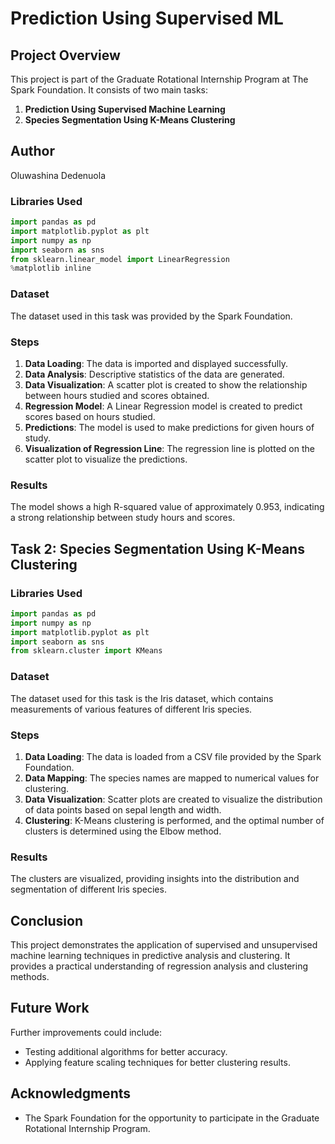 # Prediction Using Supervised ML

## Project Overview
This project is part of the Graduate Rotational Internship Program at The Spark Foundation. It consists of two main tasks: 
1. **Prediction Using Supervised Machine Learning**
2. **Species Segmentation Using K-Means Clustering**

## Author
Oluwashina Dedenuola

### Libraries Used
```python
import pandas as pd
import matplotlib.pyplot as plt
import numpy as np
import seaborn as sns
from sklearn.linear_model import LinearRegression
%matplotlib inline
```
### Dataset
The dataset used in this task was provided by the Spark Foundation.
### Steps
1. **Data Loading**: The data is imported and displayed successfully.
2. **Data Analysis**: Descriptive statistics of the data are generated.
3. **Data Visualization**: A scatter plot is created to show the relationship between hours studied and scores obtained.
4. **Regression Model**: A Linear Regression model is created to predict scores based on hours studied.
5. **Predictions**: The model is used to make predictions for given hours of study.
6. **Visualization of Regression Line**: The regression line is plotted on the scatter plot to visualize the predictions.

### Results
The model shows a high R-squared value of approximately 0.953, indicating a strong relationship between study hours and scores.

## Task 2: Species Segmentation Using K-Means Clustering

### Libraries Used
```python
import pandas as pd
import numpy as np
import matplotlib.pyplot as plt
import seaborn as sns
from sklearn.cluster import KMeans
```

### Dataset
The dataset used for this task is the Iris dataset, which contains measurements of various features of different Iris species.

### Steps
1. **Data Loading**: The data is loaded from a CSV file provided by the Spark Foundation.
2. **Data Mapping**: The species names are mapped to numerical values for clustering.
3. **Data Visualization**: Scatter plots are created to visualize the distribution of data points based on sepal length and width.
4. **Clustering**: K-Means clustering is performed, and the optimal number of clusters is determined using the Elbow method.

### Results
The clusters are visualized, providing insights into the distribution and segmentation of different Iris species.

## Conclusion
This project demonstrates the application of supervised and unsupervised machine learning techniques in predictive analysis and clustering. It provides a practical understanding of regression analysis and clustering methods.

## Future Work
Further improvements could include:
- Testing additional algorithms for better accuracy.
- Applying feature scaling techniques for better clustering results.

## Acknowledgments
- The Spark Foundation for the opportunity to participate in the Graduate Rotational Internship Program.



